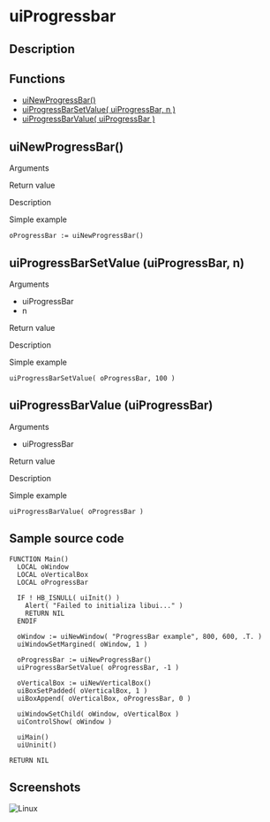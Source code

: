 # **uiProgressbar**

## Description

## Functions
- [uiNewProgressBar()](#uinewprogressbar)
- [uiProgressBarSetValue( uiProgressBar, n )](#uiprogressbarsetvalue-uiprogressbar-n)
- [uiProgressBarValue( uiProgressBar )](#uiprogressbarvalue-uiprogressbar)

## uiNewProgressBar()
Arguments

Return value

Description

Simple example
```
oProgressBar := uiNewProgressBar()
```
## uiProgressBarSetValue (uiProgressBar, n)
Arguments
- uiProgressBar
- n

Return value

Description

Simple example
```
uiProgressBarSetValue( oProgressBar, 100 )
```
## uiProgressBarValue (uiProgressBar)
Arguments
- uiProgressBar

Return value

Description

Simple example
```
uiProgressBarValue( oProgressBar )
```
## Sample source code
```
FUNCTION Main()
  LOCAL oWindow
  LOCAL oVerticalBox
  LOCAL oProgressBar

  IF ! HB_ISNULL( uiInit() )
    Alert( "Failed to initializa libui..." )
    RETURN NIL
  ENDIF

  oWindow := uiNewWindow( "ProgressBar example", 800, 600, .T. )
  uiWindowSetMargined( oWindow, 1 )

  oProgressBar := uiNewProgressBar()
  uiProgressBarSetValue( oProgressBar, -1 )

  oVerticalBox := uiNewVerticalBox()
  uiBoxSetPadded( oVerticalBox, 1 )
  uiBoxAppend( oVerticalBox, oProgressBar, 0 )

  uiWindowSetChild( oWindow, oVerticalBox )
  uiControlShow( oWindow )

  uiMain()
  uiUninit()

RETURN NIL
```
## Screenshots
![Linux](../tutorial/uiProgressbar_Linux.png "With family Linux Elementary desktop Pantheon, based on GNOME")
